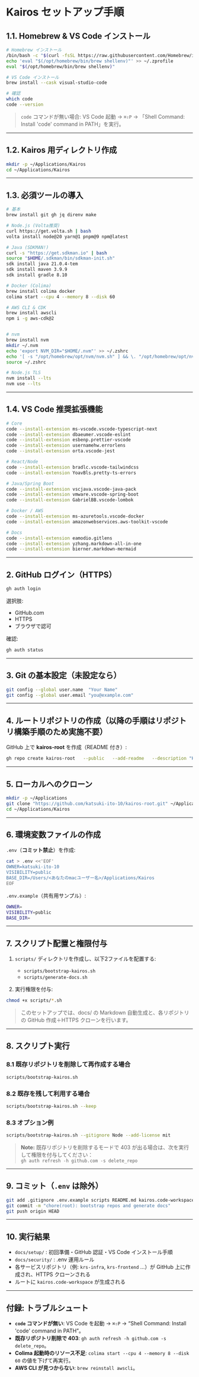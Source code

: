 # Kairos セットアップ手順

## 1.1. Homebrew & VS Code インストール

```bash
# Homebrew インストール
/bin/bash -c "$(curl -fsSL https://raw.githubusercontent.com/Homebrew/install/HEAD/install.sh)"
echo 'eval "$(/opt/homebrew/bin/brew shellenv)"' >> ~/.zprofile
eval "$(/opt/homebrew/bin/brew shellenv)"

# VS Code インストール
brew install --cask visual-studio-code

# 確認
which code
code --version
```

> `code` コマンドが無い場合: VS Code 起動 → `⌘⇧P` → 「Shell Command: Install 'code' command in PATH」を実行。

---

## 1.2. Kairos 用ディレクトリ作成

```bash
mkdir -p ~/Applications/Kairos
cd ~/Applications/Kairos
```

---

## 1.3. 必須ツールの導入

```bash
# 基本
brew install git gh jq direnv make

# Node.js (Volta推奨)
curl https://get.volta.sh | bash
volta install node@20 yarn@1 pnpm@9 npm@latest

# Java (SDKMAN!)
curl -s "https://get.sdkman.io" | bash
source "$HOME/.sdkman/bin/sdkman-init.sh"
sdk install java 21.0.4-tem
sdk install maven 3.9.9
sdk install gradle 8.10

# Docker (Colima)
brew install colima docker
colima start --cpu 4 --memory 8 --disk 60

# AWS CLI & CDK
brew install awscli
npm i -g aws-cdk@2


# nvm
brew install nvm
mkdir ~/.nvm
echo 'export NVM_DIR="$HOME/.nvm"' >> ~/.zshrc
echo '[ -s "/opt/homebrew/opt/nvm/nvm.sh" ] && \. "/opt/homebrew/opt/nvm/nvm.sh"' >> ~/.zshrc
source ~/.zshrc

# Node.js TLS
nvm install --lts
nvm use --lts
```

---

## 1.4. VS Code 推奨拡張機能

```bash
# Core
code --install-extension ms-vscode.vscode-typescript-next
code --install-extension dbaeumer.vscode-eslint
code --install-extension esbenp.prettier-vscode
code --install-extension usernamehw.errorlens
code --install-extension orta.vscode-jest

# React/Node
code --install-extension bradlc.vscode-tailwindcss
code --install-extension YoavBls.pretty-ts-errors

# Java/Spring Boot
code --install-extension vscjava.vscode-java-pack
code --install-extension vmware.vscode-spring-boot
code --install-extension GabrielBB.vscode-lombok

# Docker / AWS
code --install-extension ms-azuretools.vscode-docker
code --install-extension amazonwebservices.aws-toolkit-vscode

# Docs
code --install-extension eamodio.gitlens
code --install-extension yzhang.markdown-all-in-one
code --install-extension bierner.markdown-mermaid
```

---

## 2. GitHub ログイン（HTTPS）

```bash
gh auth login
```

選択肢:
- GitHub.com  
- HTTPS  
- ブラウザで認可  

確認:
```bash
gh auth status
```

---

## 3. Git の基本設定（未設定なら）

```bash
git config --global user.name  "Your Name"
git config --global user.email "you@example.com"
```

---

## 4. ルートリポジトリの作成（以降の手順はリポジトリ構築手順のため実施不要）

GitHub 上で **kairos-root** を作成（README 付き）:

```bash
gh repo create kairos-root   --public   --add-readme   --description "Kairos workspace (polyrepo root)"   --confirm
```

---

## 5. ローカルへのクローン

```bash
mkdir -p ~/Applications
git clone "https://github.com/katsuki-ito-10/kairos-root.git" ~/Applications/Kairos
cd ~/Applications/Kairos
```

---

## 6. 環境変数ファイルの作成

`.env`（**コミット禁止**）を作成:

```bash
cat > .env <<'EOF'
OWNER=katsuki-ito-10
VISIBILITY=public
BASE_DIR=/Users/<あなたのmacユーザー名>/Applications/Kairos
EOF
```

`.env.example`（共有用サンプル）:

```bash
OWNER=
VISIBILITY=public
BASE_DIR=
```

---

## 7. スクリプト配置と権限付与

1. `scripts/` ディレクトリを作成し、以下2ファイルを配置する:  
   - `scripts/bootstrap-kairos.sh`  
   - `scripts/generate-docs.sh`  

2. 実行権限を付与:
```bash
chmod +x scripts/*.sh
```

> このセットアップでは、docs/ の Markdown 自動生成と、各リポジトリの GitHub 作成＋HTTPS クローンを行います。

---

## 8. スクリプト実行

### 8.1 既存リポジトリを削除して再作成する場合
```bash
scripts/bootstrap-kairos.sh
```

### 8.2 既存を残して利用する場合
```bash
scripts/bootstrap-kairos.sh --keep
```

### 8.3 オプション例
```bash
scripts/bootstrap-kairos.sh --gitignore Node --add-license mit
```

> **Note:** 既存リポジトリを削除するモードで 403 が出る場合は、次を実行して権限を付与してください：  
> `gh auth refresh -h github.com -s delete_repo`

---

## 9. コミット（`.env` は除外）

```bash
git add .gitignore .env.example scripts README.md kairos.code-workspace docs
git commit -m "chore(root): bootstrap repos and generate docs"
git push origin HEAD
```

---

## 10. 実行結果

- `docs/setup/` : 初回準備・GitHub 認証・VS Code インストール手順  
- `docs/security/` : .env 運用ルール  
- 各サービスリポジトリ（例: `krs-infra`, `krs-frontend` …）が GitHub 上に作成され、HTTPS クローンされる  
- ルートに `kairos.code-workspace` が生成される  

---

## 付録: トラブルシュート

- **`code` コマンドが無い**: VS Code を起動 → `⌘⇧P` → “Shell Command: Install 'code' command in PATH”。  
- **既存リポジトリ削除で 403**: `gh auth refresh -h github.com -s delete_repo`。  
- **Colima 起動時のリソース不足**: `colima start --cpu 4 --memory 8 --disk 60` の値を下げて再実行。  
- **AWS CLI が見つからない**: `brew reinstall awscli`。  
